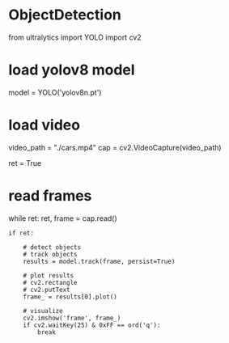 # ObjectDetection



from ultralytics import YOLO
import cv2

# load yolov8 model
model = YOLO('yolov8n.pt')

# load video
video_path = "./cars.mp4"
cap = cv2.VideoCapture(video_path)

ret = True
# read frames
while ret:
    ret, frame = cap.read()

    if ret:

        # detect objects
        # track objects
        results = model.track(frame, persist=True)

        # plot results
        # cv2.rectangle
        # cv2.putText
        frame_ = results[0].plot()

        # visualize
        cv2.imshow('frame', frame_)
        if cv2.waitKey(25) & 0xFF == ord('q'):
            break
